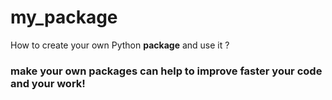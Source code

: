 # my_package
How to create your own Python __package__ and use it ?
### make your own packages can help to improve faster your code and your work!
